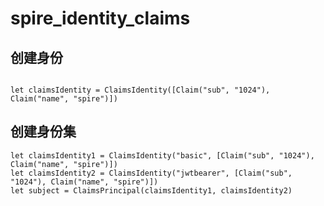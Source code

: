# spire_identity_claims

## 创建身份

``` cangjie

let claimsIdentity = ClaimsIdentity([Claim("sub", "1024"), Claim("name", "spire")])

```

## 创建身份集

``` cangjie
let claimsIdentity1 = ClaimsIdentity("basic", [Claim("sub", "1024"), Claim("name", "spire")])
let claimsIdentity2 = ClaimsIdentity("jwtbearer", [Claim("sub", "1024"), Claim("name", "spire")])
let subject = ClaimsPrincipal(claimsIdentity1, claimsIdentity2)
```